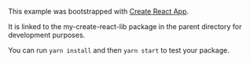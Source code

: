 This example was bootstrapped with [Create React App](https://github.com/facebook/create-react-app).

It is linked to the my-create-react-lib package in the parent directory for development purposes.

You can run `yarn install` and then `yarn start` to test your package.
